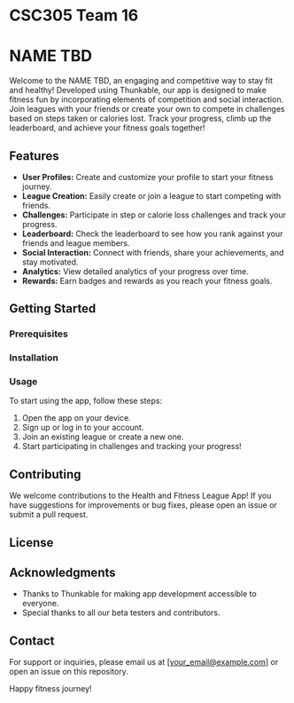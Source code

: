 # CSC305 Team 16
# NAME TBD

Welcome to the NAME TBD, an engaging and competitive way to stay fit and healthy! Developed using Thunkable, our app is designed to make fitness fun by incorporating elements of competition and social interaction. Join leagues with your friends or create your own to compete in challenges based on steps taken or calories lost. Track your progress, climb up the leaderboard, and achieve your fitness goals together!

## Features

- **User Profiles:** Create and customize your profile to start your fitness journey.
- **League Creation:** Easily create or join a league to start competing with friends.
- **Challenges:** Participate in step or calorie loss challenges and track your progress.
- **Leaderboard:** Check the leaderboard to see how you rank against your friends and league members.
- **Social Interaction:** Connect with friends, share your achievements, and stay motivated.
- **Analytics:** View detailed analytics of your progress over time.
- **Rewards:** Earn badges and rewards as you reach your fitness goals.

## Getting Started

### Prerequisites


### Installation


### Usage

To start using the app, follow these steps:
1. Open the app on your device.
2. Sign up or log in to your account.
3. Join an existing league or create a new one.
4. Start participating in challenges and tracking your progress!

## Contributing

We welcome contributions to the Health and Fitness League App! If you have suggestions for improvements or bug fixes, please open an issue or submit a pull request.

## License



## Acknowledgments

- Thanks to Thunkable for making app development accessible to everyone.
- Special thanks to all our beta testers and contributors.

## Contact

For support or inquiries, please email us at [your_email@example.com] or open an issue on this repository.

Happy fitness journey!


